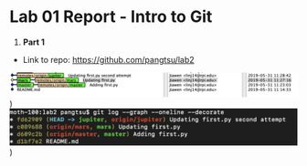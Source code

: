 # Lab 01 Report - Intro to Git

1. **Part 1** 
- Link to repo: 
  https://github.com/pangtsu/lab2

![alt text](https://raw.githubusercontent.com/pangtsu/oss-repo-template/master/1.png
))
![alt text](https://raw.githubusercontent.com/pangtsu/oss-repo-template/master/2.png
))
